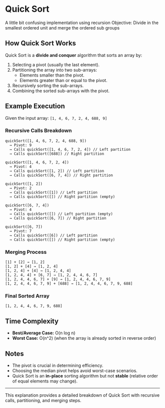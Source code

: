 # Quick Sort

A little bit confusing implementation using recursion
Objective: Divide in the smallest ordered unit and merge the ordered sub groups

## How Quick Sort Works

Quick Sort is a **divide and conquer** algorithm that sorts an array by:
1. Selecting a pivot (usually the last element).
2. Partitioning the array into two sub-arrays:
    - Elements smaller than the pivot.
    - Elements greater than or equal to the pivot.
3. Recursively sorting the sub-arrays.
4. Combining the sorted sub-arrays with the pivot.

## Example Execution

Given the input array: `[1, 4, 6, 7, 2, 4, 688, 9]`

### Recursive Calls Breakdown

```
quickSort([1, 4, 6, 7, 2, 4, 688, 9])
  → Pivot: 9
  → Calls quickSort([1, 4, 6, 7, 2, 4]) // Left partition
  → Calls quickSort([688]) // Right partition

quickSort([1, 4, 6, 7, 2, 4])
  → Pivot: 4
  → Calls quickSort([1, 2]) // Left partition
  → Calls quickSort([6, 7, 4]) // Right partition

quickSort([1, 2])
  → Pivot: 2
  → Calls quickSort([1]) // Left partition
  → Calls quickSort([]) // Right partition (empty)

quickSort([6, 7, 4])
  → Pivot: 4
  → Calls quickSort([]) // Left partition (empty)
  → Calls quickSort([6, 7]) // Right partition

quickSort([6, 7])
  → Pivot: 7
  → Calls quickSort([6]) // Left partition
  → Calls quickSort([]) // Right partition (empty)
```

### Merging Process

```
[1] + [2] → [1, 2]
[1, 2] + [4] → [1, 2, 4]
[1, 2, 4] + [4] → [1, 2, 4, 4]
[1, 2, 4, 4] + [6, 7] → [1, 2, 4, 4, 6, 7]
[1, 2, 4, 4, 6, 7] + [9] → [1, 2, 4, 4, 6, 7, 9]
[1, 2, 4, 4, 6, 7, 9] + [688] → [1, 2, 4, 4, 6, 7, 9, 688]
```

### Final Sorted Array

```
[1, 2, 4, 4, 6, 7, 9, 688]
```

## Time Complexity

- **Best/Average Case:** O(n log n)
- **Worst Case:** O(n^2) (when the array is already sorted in reverse order)

## Notes

- The pivot is crucial in determining efficiency.
- Choosing the median pivot helps avoid worst-case scenarios.
- Quick Sort is an **in-place** sorting algorithm but not **stable** (relative order of equal elements may change).

---

This explanation provides a detailed breakdown of Quick Sort with recursive calls, partitioning, and merging steps.

